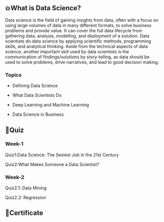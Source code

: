 <h2>💥What is Data Science?</h2>
Data science is the field of gaining insights from data, often with a focus on using large volumes of data in many different formats, to solve business problems and provide value. It can cover the full data lifecycle from gathering data, analysis, modelling, and deployment of a solution. Data scientists do data science by applying scientific methods, programming skills, and analytical thinking. Aside from the technical aspects of data science, another important skill used by data scientists is the communication of findings/solutions by story-telling, as data should be used to solve problems, drive narratives, and lead to good decision making.

<h3> Topics</h3>

- Defining Data Science 

- What Data Scientists Do

- Deep Learning and Machine Learning

- Data Science in Business

<h2>🤬Quiz</h2>

### Week-1

Quiz1:Data Science: The Sexiest Job in the 21st Century

Quiz2:What Makes Someone a Data Scientist?

### Week-2

Quiz2.1: Data Mining

Quiz2.2: Regression

<h2>🎀Certificate</h2>


